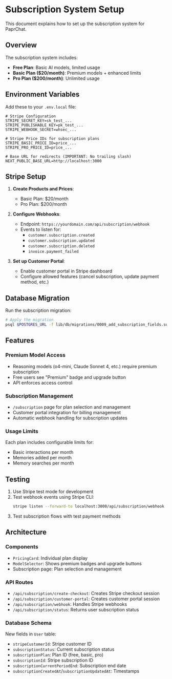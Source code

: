 # Subscription System Setup

This document explains how to set up the subscription system for PaprChat.

## Overview

The subscription system includes:
- **Free Plan**: Basic AI models, limited usage
- **Basic Plan ($20/month)**: Premium models + enhanced limits
- **Pro Plan ($200/month)**: Unlimited usage

## Environment Variables

Add these to your `.env.local` file:

```env
# Stripe Configuration
STRIPE_SECRET_KEY=sk_test_...
STRIPE_PUBLISHABLE_KEY=pk_test_...
STRIPE_WEBHOOK_SECRET=whsec_...

# Stripe Price IDs for subscription plans
STRIPE_BASIC_PRICE_ID=price_...
STRIPE_PRO_PRICE_ID=price_...

# Base URL for redirects (IMPORTANT: No trailing slash)
NEXT_PUBLIC_BASE_URL=http://localhost:3000
```

## Stripe Setup

1. **Create Products and Prices**:
   - Basic Plan: $20/month
   - Pro Plan: $200/month

2. **Configure Webhooks**:
   - Endpoint: `https://yourdomain.com/api/subscription/webhook`
   - Events to listen for:
     - `customer.subscription.created`
     - `customer.subscription.updated`
     - `customer.subscription.deleted`
     - `invoice.payment_failed`

3. **Set up Customer Portal**:
   - Enable customer portal in Stripe dashboard
   - Configure allowed features (cancel subscription, update payment method, etc.)

## Database Migration

Run the subscription migration:

```bash
# Apply the migration
psql $POSTGRES_URL -f lib/db/migrations/0009_add_subscription_fields.sql
```

## Features

### Premium Model Access
- Reasoning models (o4-mini, Claude Sonnet 4, etc.) require premium subscription
- Free users see "Premium" badge and upgrade button
- API enforces access control

### Subscription Management
- `/subscription` page for plan selection and management
- Customer portal integration for billing management
- Automatic webhook handling for subscription updates

### Usage Limits
Each plan includes configurable limits for:
- Basic interactions per month
- Memories added per month
- Memory searches per month

## Testing

1. Use Stripe test mode for development
2. Test webhook events using Stripe CLI:
   ```bash
   stripe listen --forward-to localhost:3000/api/subscription/webhook
   ```
3. Test subscription flows with test payment methods

## Architecture

### Components
- `PricingCard`: Individual plan display
- `ModelSelector`: Shows premium badges and upgrade buttons
- Subscription page: Plan selection and management

### API Routes
- `/api/subscription/create-checkout`: Creates Stripe checkout session
- `/api/subscription/customer-portal`: Creates customer portal session
- `/api/subscription/webhook`: Handles Stripe webhooks
- `/api/subscription/status`: Returns user subscription status

### Database Schema
New fields in `User` table:
- `stripeCustomerId`: Stripe customer ID
- `subscriptionStatus`: Current subscription status
- `subscriptionPlan`: Plan ID (free, basic, pro)
- `subscriptionId`: Stripe subscription ID
- `subscriptionCurrentPeriodEnd`: Subscription end date
- `subscriptionCreatedAt`/`subscriptionUpdatedAt`: Timestamps
